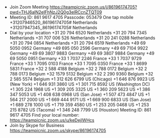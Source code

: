 - Join Zoom Meeting
  https://teampicnic.zoom.us/j/86196174705?pwd=THJ6alN2elFhNzJ2Q0g3elRCcnZTQT09
- Meeting ID: 861 9617 4705
  Passcode: 053479
  One tap mobile
  +31207946520,,86196174705# Netherlands
  +31207947345,,86196174705# Netherlands
- Dial by your location
        +31 20 794 6520 Netherlands
        +31 20 794 7345 Netherlands
        +31 707 006 526 Netherlands
        +31 20 241 0288 Netherlands
        +31 20 794 0854 Netherlands
        +31 20 794 6519 Netherlands
        +49 69 5050 0952 Germany
        +49 695 050 2596 Germany
        +49 69 7104 9922 Germany
        +49 69 3807 9883 Germany
        +49 69 3807 9884 Germany
        +49 69 5050 0951 Germany
        +33 1 7037 2246 France
        +33 1 7037 9729 France
        +33 1 7095 0103 France
        +33 1 7095 0350 France
        +33 1 8699 5831 France
        +32 2 588 4188 Belgium
        +32 2 788 0172 Belgium
        +32 2 788 0173 Belgium
        +32 1579 5132 Belgium
        +32 2 290 9360 Belgium
        +32 2 585 5574 Belgium
        +1 312 626 6799 US (Chicago)
        +1 646 876 9923 US (New York)
        +1 646 931 3860 US
        +1 301 715 8592 US (Washington DC)
        +1 305 224 1968 US
        +1 309 205 3325 US
        +1 360 209 5623 US
        +1 386 347 5053 US
        +1 408 638 0968 US (San Jose)
        +1 507 473 4847 US
        +1 564 217 2000 US
        +1 669 444 9171 US
        +1 669 900 6833 US (San Jose)
        +1 689 278 1000 US
        +1 719 359 4580 US
        +1 253 205 0468 US
        +1 253 215 8782 US (Tacoma)
        +1 346 248 7799 US (Houston)
  Meeting ID: 861 9617 4705
  Find your local number: https://teampicnic.zoom.us/u/keDejlWHcs
- Join by Skype for Business
  https://teampicnic.zoom.us/skype/86196174705
